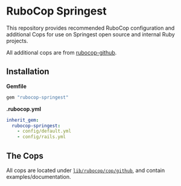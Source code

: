 # RuboCop Springest

This repository provides recommended RuboCop configuration and additional Cops
for use on Springest open source and internal Ruby projects.

All additional cops are from [rubocop-github](https://github.com/github/rubocop-github/).

## Installation

**Gemfile**

``` ruby
gem "rubocop-springest"
```

**.rubocop.yml**

``` yaml
inherit_gem:
  rubocop-springest:
    - config/default.yml
    - config/rails.yml
```

## The Cops

All cops are located under [`lib/rubocop/cop/github`](lib/rubocop/cop/github), and contain examples/documentation.
